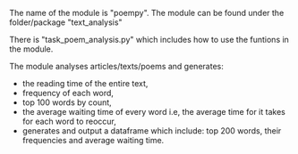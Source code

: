 The name of the module is "poempy".
The module can be found under the folder/package "text_analysis"

There is  "task_poem_analysis.py" which includes how to use the funtions in the module.

The module analyses articles/texts/poems and generates:

-  the reading time of the entire text,
-  frequency of each word,
-  top 100 words by count,
-  the average waiting time of every word i.e, the average time for it takes for each word to reoccur,
-  generates and output a dataframe which include: top 200 words, their frequencies and average waiting time.

